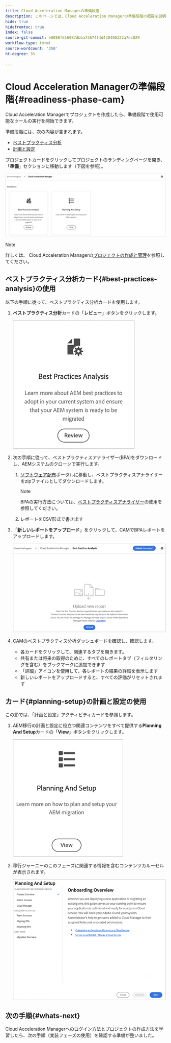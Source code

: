 ```yaml
---
title: Cloud Acceleration Managerの準備段階
description: このページでは、Cloud Acceleration Managerの準備段階の概要を説明します。
hide: true
hidefromtoc: true
index: false
source-git-commit: e0088f616987dbba73674f4d430406322a7ec029
workflow-type: tm+mt
source-wordcount: '350'
ht-degree: 3%

---
```



# Cloud Acceleration Managerの準備段階{#readiness-phase-cam}

Cloud Acceleration Managerでプロジェクトを作成したら、準備段階で使用可能なツールの実行を開始できます。

準備段階には、次の内容が含まれます。

* [ベストプラクティス分析](#best-practices-analysis)
* [計画と設定](#planning-setup)

プロジェクトカードをクリックしてプロジェクトのランディングページを開き、「**準備**」セクションに移動します（下図を参照）。

![画像](/help/move-to-cloud-service/cloud-acceleration-manager/assets/readiness-1.png)

>[!NOTE]
>詳しくは、 Cloud Acceleration Managerの[プロジェクトの作成と管理](/help/move-to-cloud-service/cloud-acceleration-manager/using-cam/getting-started-cam.md)を参照してください。

## ベストプラクティス分析カード{#best-practices-analysis}の使用

以下の手順に従って、ベストプラクティス分析カードを使用します。

1. **ベストプラクティス分析**&#x200B;カードの「**レビュー**」ボタンをクリックします。

   ![画像](/help/move-to-cloud-service/cloud-acceleration-manager/assets/readiness-2.png)

1. 次の手順に従って、ベストプラクティスアナライザー(BPA)をダウンロードし、AEMシステムのクローンで実行します。

   1. [ソフトウェア配布](https://experience.adobe.com/#/downloads/content/software-distribution/en/aemcloud.html)ポータルに移動し、ベストプラクティスアナライザーをzipファイルとしてダウンロードします。

      >[!NOTE]
      >BPAの実行方法については、[ベストプラクティスアナライザー](https://experienceleague.adobe.com/docs/experience-manager-cloud-service/moving/cloud-migration/best-practices-analyzer/using-best-practices-analyzer.html?lang=en#imp-considerations)の使用を参照してください。

   1. レポートをCSV形式で書き出す

1. 「**新しいレポートをアップロード**」をクリックして、CAMでBPAレポートをアップロードします。

   ![画像](/help/move-to-cloud-service/cloud-acceleration-manager/assets/readiness-3.png)

1. CAMのベストプラクティス分析ダッシュボードを確認し、確認します。

   * 各カードをクリックして、関連するタブを開きます。
   * 共有または将来の取得のために、すべてのレポートタブ（フィルタリングを含む）をブックマークに追加できます
   * 「詳細」アイコンを使用して、各レポートの結果の詳細を表示します
   * 新しいレポートをアップロードすると、すべての評価がリセットされます

## カード{#planning-setup}の計画と設定の使用

この節では、「計画と設定」アクティビティカードを参照します。

1. AEM移行の計画と設定に役立つ関連コンテンツをすべて提供する&#x200B;**Planning And Setup**&#x200B;カードの「**View**」ボタンをクリックします。

   ![画像](/help/move-to-cloud-service/cloud-acceleration-manager/assets/readiness-4.png)

1. 移行ジャーニーのこのフェーズに関連する情報を含むコンテンツカルーセルが表示されます。

   ![画像](/help/move-to-cloud-service/cloud-acceleration-manager/assets/readiness-5.png)

## 次の手順{#whats-next}

Cloud Acceleration Managerへのログイン方法とプロジェクトの作成方法を学習したら、次の手順（実装フェーズの使用）を確認する準備が整いました。


